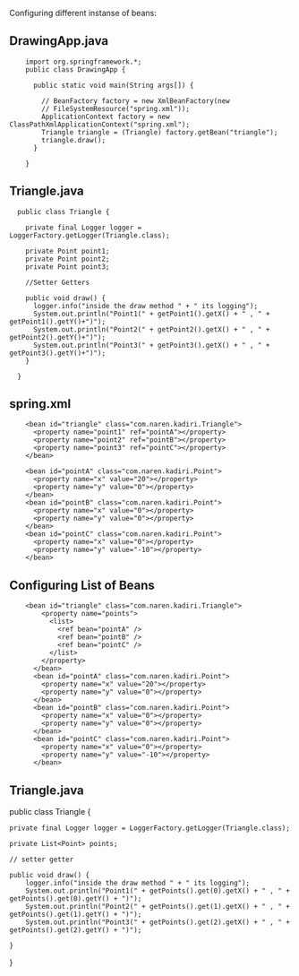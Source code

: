 Configuring different instanse of beans:

## DrawingApp.java

        import org.springframework.*;
        public class DrawingApp {

          public static void main(String args[]) {

            // BeanFactory factory = new XmlBeanFactory(new
            // FileSystemResource("spring.xml"));
            ApplicationContext factory = new ClassPathXmlApplicationContext("spring.xml");
            Triangle triangle = (Triangle) factory.getBean("triangle");
            triangle.draw();
          }

        }

## Triangle.java
      public class Triangle {

        private final Logger logger = LoggerFactory.getLogger(Triangle.class);

        private Point point1;
        private Point point2;
        private Point point3;

        //Setter Getters

        public void draw() {
          logger.info("inside the draw method " + " its logging");
          System.out.println("Point1(" + getPoint1().getX() + " , " + getPoint1().getY()+")");
          System.out.println("Point2(" + getPoint2().getX() + " , " + getPoint2().getY()+")");
          System.out.println("Point3(" + getPoint3().getX() + " , " + getPoint3().getY()+")");
        }

      }
      
## spring.xml

        <bean id="triangle" class="com.naren.kadiri.Triangle">
          <property name="point1" ref="pointA"></property>
          <property name="point2" ref="pointB"></property>
          <property name="point3" ref="pointC"></property>
        </bean>

        <bean id="pointA" class="com.naren.kadiri.Point">
          <property name="x" value="20"></property>
          <property name="y" value="0"></property>
        </bean>
        <bean id="pointB" class="com.naren.kadiri.Point">
          <property name="x" value="0"></property>
          <property name="y" value="0"></property>
        </bean>
        <bean id="pointC" class="com.naren.kadiri.Point">
          <property name="x" value="0"></property>
          <property name="y" value="-10"></property>
        </bean>
        
## Configuring List of Beans

        <bean id="triangle" class="com.naren.kadiri.Triangle">
            <property name="points">
              <list>
                <ref bean="pointA" />
                <ref bean="pointB" />
                <ref bean="pointC" />
              </list>
            </property>
          </bean>
          <bean id="pointA" class="com.naren.kadiri.Point">
            <property name="x" value="20"></property>
            <property name="y" value="0"></property>
          </bean>
          <bean id="pointB" class="com.naren.kadiri.Point">
            <property name="x" value="0"></property>
            <property name="y" value="0"></property>
          </bean>
          <bean id="pointC" class="com.naren.kadiri.Point">
            <property name="x" value="0"></property>
            <property name="y" value="-10"></property>
          </bean>
          
 ## Triangle.java
 
 public class Triangle {

	private final Logger logger = LoggerFactory.getLogger(Triangle.class);

	private List<Point> points;

	// setter getter

	public void draw() {
		logger.info("inside the draw method " + " its logging");
		System.out.println("Point1(" + getPoints().get(0).getX() + " , " + getPoints().get(0).getY() + ")");
		System.out.println("Point2(" + getPoints().get(1).getX() + " , " + getPoints().get(1).getY() + ")");
		System.out.println("Point3(" + getPoints().get(2).getX() + " , " + getPoints().get(2).getY() + ")");

	}

}

